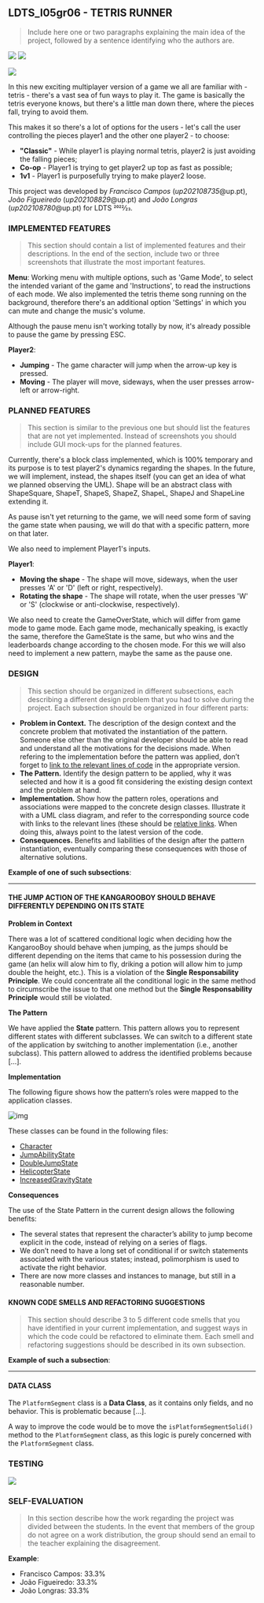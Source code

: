 ## LDTS_l05gr06 - TETRIS RUNNER

> Include here one or two paragraphs explaining the main idea of the project, followed by a sentence identifying who the authors are.

![](imagens/uml.png)
![](imagens/state.png)

![](imagens/gif.gif)


In this new exciting multiplayer version of a game we all are familiar with - tetris - there's a vast sea of fun ways to play it.
The game is basically the tetris everyone knows, but there's a little man down there, where the pieces fall, trying to avoid them. 

This makes it so there's a lot of options for the users - let's call the user controlling the pieces player1 and the other one
player2 - to choose:

- **"Classic"** - While player1 is playing normal tetris, player2 is just avoiding the falling pieces;
- **Co-op** - Player1 is trying to get player2 up top as fast as possible;
- **1v1** - Player1 is purposefully trying to make player2 loose.

This project was developed by *Francisco Campos* (*up202108735*@up.pt), *João Figueiredo* (*up202108829*@up.pt) and *João Longras* (*up202108780*@up.pt) for LDTS 2022⁄23.

### IMPLEMENTED FEATURES

> This section should contain a list of implemented features and their descriptions. In the end of the section, include two or three screenshots that illustrate the most important features.

**Menu**: Working menu with multiple options, such as 'Game Mode', to select the intended variant of the game and 'Instructions', to read the instructions of each
mode. We also implemented the tetris theme song running on the background, therefore there's an additional option 'Settings' in which you can mute and change the music's volume.

Although the pause menu isn't working totally by now, it's already possible to pause the game by pressing ESC. 


**Player2**:

- **Jumping** - The game character will jump when the arrow-up key is pressed.
- **Moving** - The player will move, sideways, when the user presses arrow-left or arrow-right.



### PLANNED FEATURES

> This section is similar to the previous one but should list the features that are not yet implemented. Instead of screenshots you should include GUI mock-ups for the planned features.

Currently, there's a block class implemented, which is 100% temporary and its purpose is to test player2's dynamics 
regarding the shapes. In the future, we will implement, instead, the shapes itself (you can get an idea of what we planned
observing the UML). Shape will be an abstract class with ShapeSquare, ShapeT, ShapeS, ShapeZ, ShapeL, ShapeJ and ShapeLine extending it.

As pause isn't yet returning to the game, we will need some form of saving the game state when pausing, we will do that with a specific pattern, more on that later.

We also need to implement Player1's inputs.

**Player1**:

- **Moving the shape** - The shape will move, sideways, when the user presses 'A' or 'D' (left or right, respectively).
- **Rotating the shape** - The shape will rotate, when the user presses 'W' or 'S' (clockwise or anti-clockwise, respectively).

We also need to create the GameOverState, which will differ from game mode to game mode. Each game mode, mechanically speaking, is exactly the same, therefore
the GameState is the same, but who wins and the leaderboards change according to the chosen mode. For this we will also need to implement a new pattern, maybe the same as the pause one.


### DESIGN

> This section should be organized in different subsections, each describing a different design problem that you had to solve during the project. Each subsection should be organized in four different parts:

- **Problem in Context.** The description of the design context and the concrete problem that motivated the instantiation of the pattern. Someone else other than the original developer should be able to read and understand all the motivations for the decisions made. When refering to the implementation before the pattern was applied, don’t forget to [link to the relevant lines of code](https://help.github.com/en/articles/creating-a-permanent-link-to-a-code-snippet) in the appropriate version.
- **The Pattern.** Identify the design pattern to be applied, why it was selected and how it is a good fit considering the existing design context and the problem at hand.
- **Implementation.** Show how the pattern roles, operations and associations were mapped to the concrete design classes. Illustrate it with a UML class diagram, and refer to the corresponding source code with links to the relevant lines (these should be [relative links](https://help.github.com/en/articles/about-readmes#relative-links-and-image-paths-in-readme-files). When doing this, always point to the latest version of the code.
- **Consequences.** Benefits and liabilities of the design after the pattern instantiation, eventually comparing these consequences with those of alternative solutions.

**Example of one of such subsections**:

------

#### THE JUMP ACTION OF THE KANGAROOBOY SHOULD BEHAVE DIFFERENTLY DEPENDING ON ITS STATE

**Problem in Context**

There was a lot of scattered conditional logic when deciding how the KangarooBoy should behave when jumping, as the jumps should be different depending on the items that came to his possession during the game (an helix will alow him to fly, driking a potion will allow him to jump double the height, etc.). This is a violation of the **Single Responsability Principle**. We could concentrate all the conditional logic in the same method to circumscribe the issue to that one method but the **Single Responsability Principle** would still be violated.

**The Pattern**

We have applied the **State** pattern. This pattern allows you to represent different states with different subclasses. We can switch to a different state of the application by switching to another implementation (i.e., another subclass). This pattern allowed to address the identified problems because […].

**Implementation**

The following figure shows how the pattern’s roles were mapped to the application classes.

![img](https://www.fe.up.pt/~arestivo/page/img/examples/lpoo/state.svg)

These classes can be found in the following files:

- [Character](https://web.fe.up.pt/~arestivo/page/courses/2021/lpoo/template/src/main/java/Character.java)
- [JumpAbilityState](https://web.fe.up.pt/~arestivo/page/courses/2021/lpoo/template/src/main/java/JumpAbilityState.java)
- [DoubleJumpState](https://web.fe.up.pt/~arestivo/page/courses/2021/lpoo/template/src/main/java/DoubleJumpState.java)
- [HelicopterState](https://web.fe.up.pt/~arestivo/page/courses/2021/lpoo/template/src/main/java/HelicopterState.java)
- [IncreasedGravityState](https://web.fe.up.pt/~arestivo/page/courses/2021/lpoo/template/src/main/java/IncreasedGravityState.java)

**Consequences**

The use of the State Pattern in the current design allows the following benefits:

- The several states that represent the character’s ability to jump become explicit in the code, instead of relying on a series of flags.
- We don’t need to have a long set of conditional if or switch statements associated with the various states; instead, polimorphism is used to activate the right behavior.
- There are now more classes and instances to manage, but still in a reasonable number.

#### KNOWN CODE SMELLS AND REFACTORING SUGGESTIONS

> This section should describe 3 to 5 different code smells that you have identified in your current implementation, and suggest ways in which the code could be refactored to eliminate them. Each smell and refactoring suggestions should be described in its own subsection.

**Example of such a subsection**:

------

#### DATA CLASS

The `PlatformSegment` class is a **Data Class**, as it contains only fields, and no behavior. This is problematic because […].

A way to improve the code would be to move the `isPlatformSegmentSolid()` method to the `PlatformSegment` class, as this logic is purely concerned with the `PlatformSegment` class.

### TESTING

![](imagens/coverage.png)


### SELF-EVALUATION

> In this section describe how the work regarding the project was divided between the students. In the event that members of the group do not agree on a work distribution, the group should send an email to the teacher explaining the disagreement.

**Example**:

- Francisco Campos: 33.3%
- João Figueiredo: 33.3%
- João Longras: 33.3%